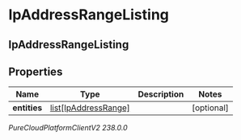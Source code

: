 # IpAddressRangeListing

## IpAddressRangeListing

## Properties

|Name | Type | Description | Notes|
|------------ | ------------- | ------------- | -------------|
| **entities** | [list[IpAddressRange]](IpAddressRange) |  | [optional] |



_PureCloudPlatformClientV2 238.0.0_
